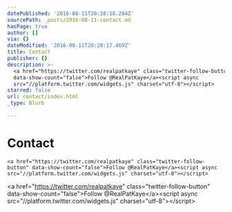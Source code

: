 ```yaml
---
datePublished: '2016-08-11T20:28:18.284Z'
sourcePath: _posts/2016-08-11-contact.md
hasPage: true
author: []
via: {}
dateModified: '2016-08-11T20:28:17.469Z'
title: Contact
publisher: {}
description: >-
  <a href="https://twitter.com/realpatkaye" class="twitter-follow-button"
  data-show-count="false">Follow @RealPatKaye</a><script async
  src="//platform.twitter.com/widgets.js" charset="utf-8"></script>
starred: false
url: contact/index.html
_type: Blurb

---
```

# Contact

    <a href="https://twitter.com/realpatkaye" class="twitter-follow-button" data-show-count="false">Follow @RealPatKaye</a><script async src="//platform.twitter.com/widgets.js" charset="utf-8"></script>

<a href="https://twitter.com/realpatkaye" class="twitter-follow-button" data-show-count="false"\>Follow @RealPatKaye</a\><script async src="//platform.twitter.com/widgets.js" charset="utf-8"\></script\>